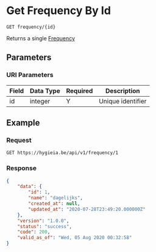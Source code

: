 # Get Frequency By Id

    GET frequency/{id}
    
Returns a single [Frequency]

## Parameters
### URI Parameters
Field | Data Type | Required | Description
--- | --- | --- | ---
id | integer | Y | Unique identifier

## Example
### Request

    GET https://hygieia.be/api/v1/frequency/1

### Response
``` json
{
    "data": {
        "id": 1,
        "name": "dagelijks",
        "created_at": null,
        "updated_at": "2020-07-28T23:49:20.000000Z"
    },
    "version": "1.0.0",
    "status": "success",
    "code": 200,
    "valid_as_of": "Wed, 05 Aug 2020 00:32:58"
}
```

[Frequency]: README.md